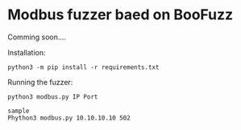 # Modbus fuzzer baed on BooFuzz

Comming soon....



Installation:
```
python3 -m pip install -r requirements.txt
```

Running the fuzzer:
````
python3 modbus.py IP Port

sample 
Phython3 modbus.py 10.10.10.10 502
